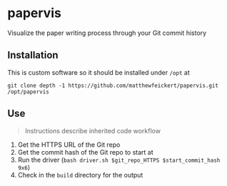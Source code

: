 # papervis

Visualize the paper writing process through your Git commit history

## Installation

This is custom software so it should be installed under `/opt` at

```
git clone depth -1 https://github.com/matthewfeickert/papervis.git /opt/papervis
```

## Use

> Instructions describe inherited code workflow

1. Get the HTTPS URL of the Git repo
2. Get the commit hash of the Git repo to start at
3. Run the driver (`bash driver.sh $git_repo_HTTPS $start_commit_hash 9x6`)
4. Check in the `build` directory for the output
